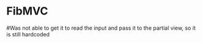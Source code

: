# FibMVC
#Was not able to get it to read the input and pass it to the partial view, so it is still hardcoded
